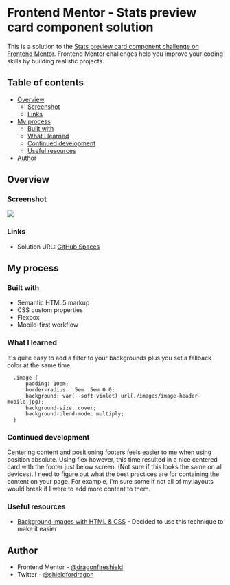 # Frontend Mentor - Stats preview card component solution

This is a solution to the [Stats preview card component challenge on Frontend Mentor](https://www.frontendmentor.io/challenges/stats-preview-card-component-8JqbgoU62). Frontend Mentor challenges help you improve your coding skills by building realistic projects. 

## Table of contents

- [Overview](#overview)
  - [Screenshot](#screenshot)
  - [Links](#links)
- [My process](#my-process)
  - [Built with](#built-with)
  - [What I learned](#what-i-learned)
  - [Continued development](#continued-development)
  - [Useful resources](#useful-resources)
- [Author](#author)

## Overview

### Screenshot

![](screenshot.png)

### Links

- Solution URL: [GitHub Spaces](https://your-solution-url.com)

## My process

### Built with

- Semantic HTML5 markup
- CSS custom properties
- Flexbox
- Mobile-first workflow

### What I learned

It's quite easy to add a filter to your backgrounds plus you set a fallback color at the same time.

```
  .image {
      padding: 10em;
      border-radius: .5em .5em 0 0;
      background: var(--soft-violet) url(./images/image-header-mobile.jpg);
      background-size: cover;
      background-blend-mode: multiply;
  }
```

### Continued development

Centering content and positioning footers feels easier to me when using position absolute. Using flex however, this time resulted in a nice centered card with the footer just below screen. (Not sure if this looks the same on all devices). I need to figure out what the best practices are for containing the content on your page. For example, I'm sure some if not all of my layouts would break if I were to add more content to them.

### Useful resources

- [Background Images with HTML & CSS](https://www.youtube.com/watch?v=zHZRFwWQt2w) - Decided to use this technique to make it easier

## Author

- Frontend Mentor - [@dragonfireshield](https://www.frontendmentor.io/profile/dragonfireshield)
- Twitter - [@shieldfordragon](https://www.twitter.com/shieldfordragon)